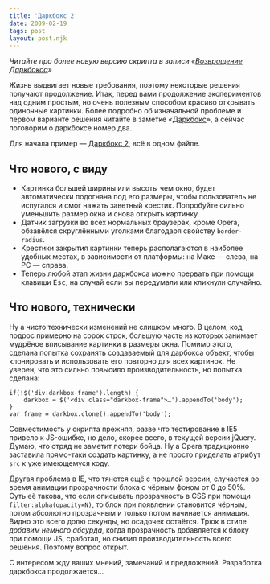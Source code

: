 ```yaml
---
title: 'Даркбокс 2'
date: 2009-02-19
tags: post
layout: post.njk
---
```


_Читайте про более новую версию скрипта в записи «[Возвращение Даркбокса](/2010/12/darkbox-return/)»_

Жизнь выдвигает новые требования, поэтому некоторые решения получают продолжение. Итак, перед вами продолжение экспериментов над одним простым, но очень полезным способом красиво открывать одиночные картинки. Более подробно об изначальной проблеме и первом варианте решения читайте в заметке «[Даркбокс](/blog/darkbox/)», а сейчас поговорим о даркбоксе номер два.

Для начала пример — [Даркбокс 2](demo/), всё в одном файле.

## Что нового, с виду

- Картинка большей ширины или высоты чем окно, будет автоматически подогнана под его размеры, чтобы пользователь не испугался и смог нажать заветный крестик. Попробуйте сильно уменьшить размер окна и снова открыть картинку.
- Датчик загрузки во всех нормальных браузерах, кроме Opera, обзавёлся скруглёнными уголками благодаря свойству `border-radius`.
- Крестики закрытия картинки теперь располагаются в наиболее удобных местах, в зависимости от платформы: на Маке — слева, на PC — справа.
- Теперь любой этап жизни даркбокса можно прервать при помощи клавиши <kbd>Esc</kbd>, на случай если вы передумали или кликнули случайно.

## Что нового, технически

Ну а чисто технически изменений не слишком много. В целом, код подрос примерно на сорок строк, большую часть из которых занимает мудрёное вписывание картинки в размеры окна. Помимо этого, сделана попытка сохранять создаваемый для дарбокса объект, чтобы клонировать и использовать его повторно для всех картинок. Не уверен, что это сильно повысило производительность, но попытка сделана:

    if(!$('div.darkbox-frame').length) {
        darkbox = $('<div class="darkbox-frame">…').appendTo('body');
    }
    var frame = darkbox.clone().appendTo('body');

Совместимость у скрипта прежняя, разве что тестирование в IE5 привело к JS-ошибке, но дело, скорее всего, в текущей версии jQuery. Думаю, что отряд не заметит потери бойца. Ну а Opera традиционно заставила прямо-таки создать картинку, а не просто приделать атрибут `src` к уже имеющемуся коду.

Другая проблема в IE, что тянется ещё с прошлой версии, случается во время анимации прозрачности блока с чёрным фоном от 0 до 50%. Суть её такова, что если описывать прозрачность в CSS при помощи `filter:alpha(opacity=N)`, то блок при появлении становится чёрным, потом абсолютно прозрачным и только потом начинается анимация. Видно это всего долю секунды, но осадочек остаётся. Трюк в стиле _добавим немного абсурда_, когда прозрачность добавляется к блоку при помощи JS, сработал, но снизил производительность всего решения. Поэтому вопрос открыт.

С интересом жду ваших мнений, замечаний и предложений. Разработка даркбокса продолжается…
